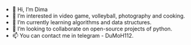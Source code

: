 - 👋 Hi, I’m Dima
- 👀 I’m interested in video game, volleyball, photography and cooking.
- 🌱 I’m currently learning algorithms and data structures.
- 💞️ I’m looking to collaborate on open-source projects of python.
- 📫 You can contact me in telegram - DuMoH112.

<!---
DuMoH112/DuMoH112 is a ✨ special ✨ repository because its `README.md` (this file) appears on your GitHub profile.
You can click the Preview link to take a look at your changes.
--->
